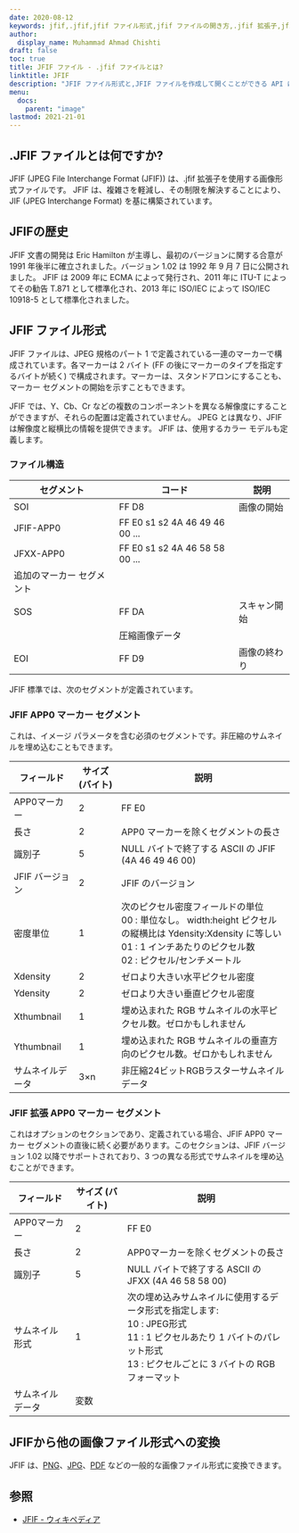 ```yaml
---
date: 2020-08-12
keywords: jfif,.jfif,jfif ファイル形式,jfif ファイルの開き方,.jfif 拡張子,jfif 拡張子
author:
  display_name: Muhammad Ahmad Chishti
draft: false
toc: true
title: JFIF ファイル - .jfif ファイルとは?
linktitle: JFIF
description: "JFIF ファイル形式と,JFIF ファイルを作成して開くことができる API について学びます。"
menu:
  docs:
    parent: "image"
lastmod: 2021-21-01
---
```


## .JFIF ファイルとは何ですか?

JFIF (JPEG File Interchange Format (JFIF)) は、.jfif 拡張子を使用する画像形式ファイルです。 JFIF は、複雑さを軽減し、その制限を解決することにより、JIF (JPEG Interchange Format) を基に構築されています。

## JFIFの歴史

JFIF 文書の開発は Eric Hamilton が主導し、最初のバージョンに関する合意が 1991 年後半に確立されました。バージョン 1.02 は 1992 年 9 月 7 日に公開されました。 JFIF は 2009 年に ECMA によって発行され、2011 年に ITU-T によってその勧告 T.871 として標準化され、2013 年に ISO/IEC によって ISO/IEC 10918-5 として標準化されました。

## JFIF ファイル形式 ##

JFIF ファイルは、JPEG 規格のパート 1 で定義されている一連のマーカーで構成されています。各マーカーは 2 バイト (FF の後にマーカーのタイプを指定するバイトが続く) で構成されます。マーカーは、スタンドアロンにすることも、マーカー セグメントの開始を示すこともできます。

JFIF では、Y、Cb、Cr などの複数のコンポーネントを異なる解像度にすることができますが、それらの配置は定義されていません。 JPEG とは異なり、JFIF は解像度と縦横比の情報を提供できます。 JFIF は、使用するカラー モデルも定義します。

### ファイル構造 ##

|セグメント|コード|説明|
|---|---|---|
|SOI|FF D8|画像の開始|
|JFIF-APP0|FF E0 s1 s2 4A 46 49 46 00 ...||
|JFXX-APP0|FF E0 s1 s2 4A 46 58 58 00 ...||
|追加のマーカー セグメント|
|SOS|FF DA|スキャン開始|
||圧縮画像データ||
|EOI|FF D9|画像の終わり|

JFIF 標準では、次のセグメントが定義されています。

### JFIF APP0 マーカー セグメント ###

これは、イメージ パラメータを含む必須のセグメントです。非圧縮のサムネイルを埋め込むこともできます。

|フィールド|サイズ (バイト)|説明|
|---|---|---|
|APP0マーカー|2|FF E0|
|長さ|2|APP0 マーカーを除くセグメントの長さ|
|識別子|5|NULL バイトで終了する ASCII の JFIF (4A 46 49 46 00)|
|JFIF バージョン|2|JFIF のバージョン|
|密度単位|1|次のピクセル密度フィールドの単位</br>00 : 単位なし。 width:height ピクセルの縦横比は Ydensity:Xdensity に等しい</br>01 : 1 インチあたりのピクセル数</br>02 : ピクセル/センチメートル|
|Xdensity|2|ゼロより大きい水平ピクセル密度|
|Ydensity|2|ゼロより大きい垂直ピクセル密度|
|Xthumbnail|1|埋め込まれた RGB サムネイルの水平ピクセル数。ゼロかもしれません|
|Ythumbnail|1|埋め込まれた RGB サムネイルの垂直方向のピクセル数。ゼロかもしれません|
|サムネイルデータ|3×n|非圧縮24ビットRGBラスターサムネイルデータ|

### JFIF 拡張 APP0 マーカー セグメント ###

これはオプションのセクションであり、定義されている場合、JFIF APP0 マーカー セグメントの直後に続く必要があります。このセクションは、JFIF バージョン 1.02 以降でサポートされており、3 つの異なる形式でサムネイルを埋め込むことができます。

|フィールド|サイズ (バイト)|説明|
|---|---|---|
|APP0マーカー|2|FF E0|
|長さ|2|APP0マーカーを除くセグメントの長さ|
|識別子|5|NULL バイトで終了する ASCII の JFXX (4A 46 58 58 00)|
|サムネイル形式|1|次の埋め込みサムネイルに使用するデータ形式を指定します:</br> 10 : JPEG形式</br>11 : 1 ピクセルあたり 1 バイトのパレット形式</br>13 : ピクセルごとに 3 バイトの RGB フォーマット|
|サムネイルデータ|変数||

## JFIFから他の画像ファイル形式への変換

JFIF は、[PNG](/image/png/)、[JPG](/image/jpg/)、[PDF](/pdf/) などの一般的な画像ファイル形式に変換できます。

## 参照 ##

- [JFIF - ウィキペディア](https://en.wikipedia.org/wiki/JPEG_File_Interchange_Format#History)


